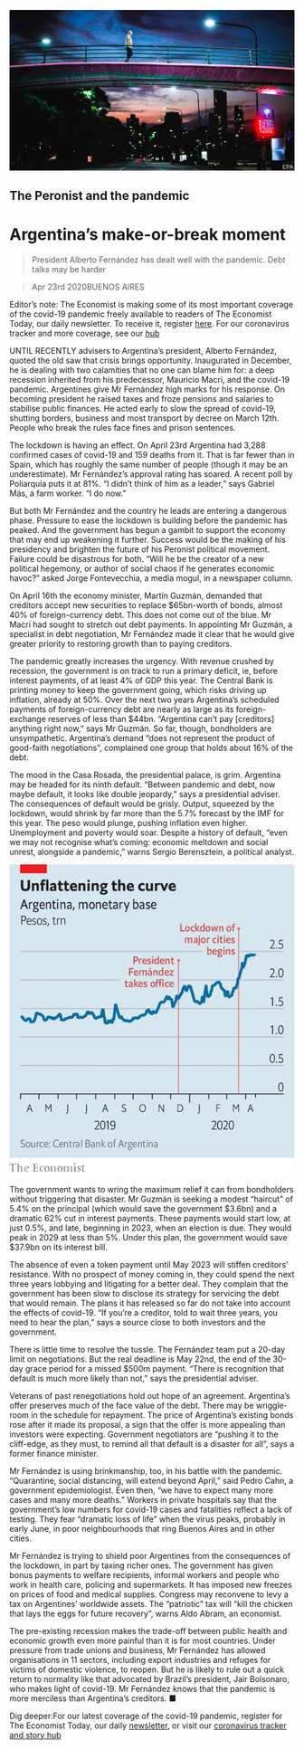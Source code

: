 ![](./images/20200425_AMP002.jpg)

## The Peronist and the pandemic

# Argentina’s make-or-break moment

> President Alberto Fernández has dealt well with the pandemic. Debt talks may be harder

> Apr 23rd 2020BUENOS AIRES

Editor’s note: The Economist is making some of its most important coverage of the covid-19 pandemic freely available to readers of The Economist Today, our daily newsletter. To receive it, register [here](https://www.economist.com//newslettersignup). For our coronavirus tracker and more coverage, see our [hub](https://www.economist.com//coronavirus)

UNTIL RECENTLY advisers to Argentina’s president, Alberto Fernández, quoted the old saw that crisis brings opportunity. Inaugurated in December, he is dealing with two calamities that no one can blame him for: a deep recession inherited from his predecessor, Mauricio Macri, and the covid-19 pandemic. Argentines give Mr Fernández high marks for his response. On becoming president he raised taxes and froze pensions and salaries to stabilise public finances. He acted early to slow the spread of covid-19, shutting borders, business and most transport by decree on March 12th. People who break the rules face fines and prison sentences.

The lockdown is having an effect. On April 23rd Argentina had 3,288 confirmed cases of covid-19 and 159 deaths from it. That is far fewer than in Spain, which has roughly the same number of people (though it may be an underestimate). Mr Fernández’s approval rating has soared. A recent poll by Poliarquía puts it at 81%. “I didn’t think of him as a leader,” says Gabriel Más, a farm worker. “I do now.”

But both Mr Fernández and the country he leads are entering a dangerous phase. Pressure to ease the lockdown is building before the pandemic has peaked. And the government has begun a gambit to support the economy that may end up weakening it further. Success would be the making of his presidency and brighten the future of his Peronist political movement. Failure could be disastrous for both. “Will he be the creator of a new political hegemony, or author of social chaos if he generates economic havoc?” asked Jorge Fontevecchia, a media mogul, in a newspaper column.

On April 16th the economy minister, Martín Guzmán, demanded that creditors accept new securities to replace $65bn-worth of bonds, almost 40% of foreign-currency debt. This does not come out of the blue. Mr Macri had sought to stretch out debt payments. In appointing Mr Guzmán, a specialist in debt negotiation, Mr Fernández made it clear that he would give greater priority to restoring growth than to paying creditors.

The pandemic greatly increases the urgency. With revenue crushed by recession, the government is on track to run a primary deficit, ie, before interest payments, of at least 4% of GDP this year. The Central Bank is printing money to keep the government going, which risks driving up inflation, already at 50%. Over the next two years Argentina’s scheduled payments of foreign-currency debt are nearly as large as its foreign-exchange reserves of less than $44bn. “Argentina can’t pay [creditors] anything right now,” says Mr Guzmán. So far, though, bondholders are unsympathetic. Argentina’s demand “does not represent the product of good-faith negotiations”, complained one group that holds about 16% of the debt.

The mood in the Casa Rosada, the presidential palace, is grim. Argentina may be headed for its ninth default. “Between pandemic and debt, now maybe default, it looks like double jeopardy,” says a presidential adviser. The consequences of default would be grisly. Output, squeezed by the lockdown, would shrink by far more than the 5.7% forecast by the IMF for this year. The peso would plunge, pushing inflation even higher. Unemployment and poverty would soar. Despite a history of default, “even we may not recognise what’s coming: economic meltdown and social unrest, alongside a pandemic,” warns Sergio Berensztein, a political analyst.

![](./images/20200425_AMC308_0.png)

The government wants to wring the maximum relief it can from bondholders without triggering that disaster. Mr Guzmán is seeking a modest “haircut” of 5.4% on the principal (which would save the government $3.6bn) and a dramatic 62% cut in interest payments. These payments would start low, at just 0.5%, and late, beginning in 2023, when an election is due. They would peak in 2029 at less than 5%. Under this plan, the government would save $37.9bn on its interest bill.

The absence of even a token payment until May 2023 will stiffen creditors’ resistance. With no prospect of money coming in, they could spend the next three years lobbying and litigating for a better deal. They complain that the government has been slow to disclose its strategy for servicing the debt that would remain. The plans it has released so far do not take into account the effects of covid-19. “If you’re a creditor, told to wait three years, you need to hear the plan,” says a source close to both investors and the government.

There is little time to resolve the tussle. The Fernández team put a 20-day limit on negotiations. But the real deadline is May 22nd, the end of the 30-day grace period for a missed $500m payment. “There is recognition that default is much more likely than not,” says the presidential adviser.

Veterans of past renegotiations hold out hope of an agreement. Argentina’s offer preserves much of the face value of the debt. There may be wriggle-room in the schedule for repayment. The price of Argentina’s existing bonds rose after it made its proposal, a sign that the offer is more appealing than investors were expecting. Government negotiators are “pushing it to the cliff-edge, as they must, to remind all that default is a disaster for all”, says a former finance minister.

Mr Fernández is using brinkmanship, too, in his battle with the pandemic. “Quarantine, social distancing, will extend beyond April,” said Pedro Cahn, a government epidemiologist. Even then, “we have to expect many more cases and many more deaths.” Workers in private hospitals say that the government’s low numbers for covid-19 cases and fatalities reflect a lack of testing. They fear “dramatic loss of life” when the virus peaks, probably in early June, in poor neighbourhoods that ring Buenos Aires and in other cities.

Mr Fernández is trying to shield poor Argentines from the consequences of the lockdown, in part by taxing richer ones. The government has given bonus payments to welfare recipients, informal workers and people who work in health care, policing and supermarkets. It has imposed new freezes on prices of food and medical supplies. Congress may reconvene to levy a tax on Argentines’ worldwide assets. The “patriotic” tax will “kill the chicken that lays the eggs for future recovery”, warns Aldo Abram, an economist.

The pre-existing recession makes the trade-off between public health and economic growth even more painful than it is for most countries. Under pressure from trade unions and business, Mr Fernández has allowed organisations in 11 sectors, including export industries and refuges for victims of domestic violence, to reopen. But he is likely to rule out a quick return to normality like that advocated by Brazil’s president, Jair Bolsonaro, who makes light of covid-19. Mr Fernández knows that the pandemic is more merciless than Argentina’s creditors. ■

Dig deeper:For our latest coverage of the covid-19 pandemic, register for The Economist Today, our daily [newsletter](https://www.economist.com//newslettersignup), or visit our [coronavirus tracker and story hub](https://www.economist.com//coronavirus)